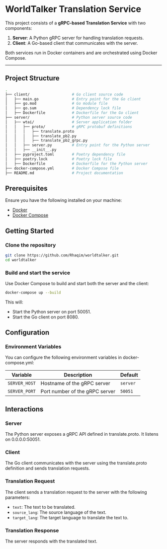 # WorldTalker Translation Service

This project consists of a **gRPC-based Translation Service** with two components:  

1. **Server**: A Python gRPC server for handling translation requests.  
2. **Client**: A Go-based client that communicates with the server.

Both services run in Docker containers and are orchestrated using Docker Compose.

---

## Project Structure

```bash
.
├── client/                   # Go client source code
│   ├── main.go               # Entry point for the Go client
│   ├── go.mod                # Go module file
│   ├── go.sum                # Dependency lock file
│   ├── Dockerfile            # Dockerfile for the Go client
├── server/                   # Python server source code
│   ├── wtai/                 # Server application folder
│   │   ├── proto/            # gRPC protobuf definitions
│   │   │   ├── translate.proto
│   │   │   ├── translate_pb2.py
│   │   │   ├── translate_pb2_grpc.py
│   │   ├── server.py         # Entry point for the Python server
│   │   ├── __init__.py
│   ├── pyproject.toml        # Poetry dependency file
│   ├── poetry.lock           # Poetry lock file
│   ├── Dockerfile            # Dockerfile for the Python server
├── docker-compose.yml        # Docker Compose file
├── README.md                 # Project documentation
```

## Prerequisites

Ensure you have the following installed on your machine:

- [Docker](https://docs.docker.com/get-docker/)
- [Docker Compose](https://docs.docker.com/compose/install/)

## Getting Started

### Clone the repository

```bash
git clone https://github.com/Rhaqim/worldtalker.git
cd worldtalker
```

### Build and start the service

Use Docker Compose to build and start both the server and the client:

```bash
docker-compose up --build
```

This will:

- Start the Python server on port 50051.
- Start the Go client on port 8080.

## Configuration

### Environment Variables

You can configure the following environment variables in docker-compose.yml:

| Variable | Description | Default |
|----------|-------------|---------|
| `SERVER_HOST` | Hostname of the gRPC server | `server` |
| `SERVER_PORT` | Port number of the gRPC server | `50051` |

## Interactions

### Server

The Python server exposes a gRPC API defined in translate.proto. It listens on 0.0.0.0:50051.

### Client

The Go client communicates with the server using the translate.proto definition and sends translation requests.

### Translation Request

The client sends a translation request to the server with the following parameters:

- `text`: The text to be translated.
- `source_lang`: The source language of the text.
- `target_lang`: The target language to translate the text to.

### Translation Response

The server responds with the translated text.
